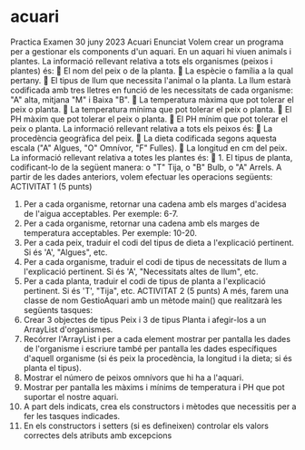 # acuari
Practica Examen 30 juny 2023 Acuari
Enunciat
Volem crear un programa per a gestionar els components d'un aquari. En un aquari hi viuen
animals i plantes. La informació rellevant relativa a tots els organismes (peixos i plantes) és:
 El nom del peix o de la planta.
 La espècie o família a la qual pertany.
 El tipus de llum que necessita l'animal o la planta. La llum estarà codificada amb tres
lletres en funció de les necessitats de cada organisme: "A" alta, mitjana "M" i Baixa
"B".
 La temperatura màxima que pot tolerar el peix o planta.
 La temperatura mínima que pot tolerar el peix o planta.
 El PH màxim que pot tolerar el peix o planta.
 El PH mínim que pot tolerar el peix o planta.
La informació rellevant relativa a tots els peixos és:
 La procedència geogràfica del peix.
 La dieta codificada segons aquesta escala ("A" Algues, "O" Omnívor, "F" Fulles).
 La longitud en cm del peix.
La informació rellevant relativa a totes les plantes és:
 1. El tipus de planta, codificant-lo de la següent manera:
o "T" Tija,
o "B" Bulb,
o "A" Arrels.
A partir de les dades anteriors, volem efectuar les operacions següents:
ACTIVITAT 1
(5 punts)
1. Per a cada organisme, retornar una cadena amb els marges d'acidesa de
l'aigua acceptables. Per exemple: 6-7.
2. Per a cada organisme, retornar una cadena amb els marges de temperatura
acceptables. Per exemple: 10-20.
3. Per a cada peix, traduir el codi del tipus de dieta a l'explicació pertinent. Si
és 'A', "Algues", etc.
4. Per a cada organisme, traduir el codi de tipus de necessitats de llum a
l'explicació pertinent. Si és 'A', "Necessitats altes de llum", etc.
5. Per a cada planta, traduir el codi de tipus de planta a l'explicació pertinent.
Si és 'T', "Tija", etc.
ACTIVITAT 2
(5 punts)
A més, farem una classe de nom GestioAquari amb un mètode main() que
realitzarà les següents tasques:
1. Crear 3 objectes de tipus Peix i 3 de tipus Planta i afegir-los a un ArrayList
d'organismes.
2. Recórrer l'ArrayList i per a cada element mostrar per pantalla les dades de
l'organisme i escriure també per pantalla les dades específiques d'aquell
organisme (si és peix la procedència, la longitud i la dieta; si és planta el
tipus).
3. Mostrar el número de peixos omnívors que hi ha a l'aquari.
4. Mostrar per pantalla les màxims i mínims de temperatura i PH que pot
suportar el nostre aquari.
5. A part dels indicats, crea els constructors i mètodes que necessitis per a fer
les tasques indicades.
6. En els constructors i setters (si es defineixen) controlar els valors correctes
dels atributs amb excepcions
